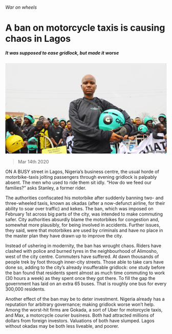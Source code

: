 ###### War on wheels

# A ban on motorcycle taxis is causing chaos in Lagos 

##### It was supposed to ease gridlock, but made it worse 

![image](images/20200314_MAP006_0.jpg) 

> Mar 14th 2020 

ON A BUSY street in Lagos, Nigeria’s business centre, the usual horde of motorbike-taxis jolting passengers through evening gridlock is palpably absent. The men who used to ride them sit idly. “How do we feed our families?” asks Stanley, a former rider.

The authorities confiscated his motorbike after suddenly banning two- and three-wheeled taxis, known as okadas (after a now-defunct airline, for their ability to soar over traffic) and kekes. The ban, which was imposed on February 1st across big parts of the city, was intended to make commuting safer. City authorities absurdly blame the motorbikes for congestion and, somewhat more plausibly, for being involved in accidents. Further issues, they said, were that motorbikes are used by criminals and have no place in the master plan they have drawn up to improve the city.


Instead of ushering in modernity, the ban has wrought chaos. Riders have clashed with police and burned tyres in the neighbourhood of Alimosho, west of the city centre. Commuters have suffered. At dawn thousands of people trek by foot through inner-city streets. Those able to take cars have done so, adding to the city’s already insufferable gridlock: one study before the ban found that residents spent almost as much time commuting to work (30 hours a week) as they spent once they got there. To fill the gap the government has laid on an extra 65 buses. That is roughly one bus for every 300,000 residents.

Another effect of the ban may be to deter investment. Nigeria already has a reputation for arbitrary governance; making gridlock worse won’t help. Among the worst-hit firms are Gokada, a sort of Uber for motorcycle taxis, and Max, a motorcycle courier business. Both had attracted millions of dollars from foreign investors. Valuations of both have slumped. Lagos without okadas may be both less liveable, and poorer.

